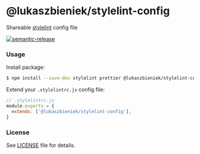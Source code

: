 # @lukaszbieniek/stylelint-config

Shareable [stylelint](https://stylelint.io/) config file

[![semantic-release](https://img.shields.io/badge/%20%20%F0%9F%93%A6%F0%9F%9A%80-semantic--release-e10079.svg)](https://github.com/semantic-release/semantic-release)

### Usage

Install package:

```sh
$ npm install --save-dev stylelint prettier @lukaszbieniek/stylelint-config
```

Extend your `.stylelintrc.js` config file:

```js
// .stylelintrc.js
module.exports = {
  extends: ['@lukaszbieniek/stylelint-config'],
}
```

### License

See [LICENSE](./LICENSE) file for details.

